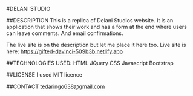  #DELANI STUDIO

##DESCRIPTION
This is a replica of Delani Studios website. It is an application that shows their work and has a form at the end where users can leave comments. And email confirmations.

The live site is on the description but let me place it here too. 
Live site is here: https://gifted-davinci-509b3b.netlify.app

##TECHNOLOGIES USED:
HTML
JQuery
CSS
Javascript
Bootstrap

##LICENSE
I used MIT licence

##CONTACT
tedaringo638@gmail.com
